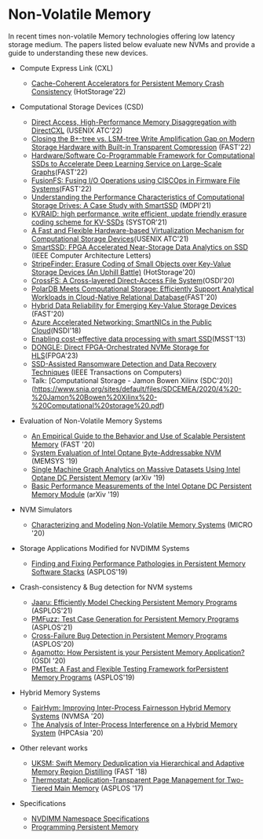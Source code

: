 # Non-Volatile Memory
In recent times non-volatile Memory technologies offering low latency storage medium. The papers listed below evaluate new NVMs and provide a guide to understanding these new devices.

- Compute Express Link (CXL)
    - [Cache-Coherent Accelerators for Persistent Memory Crash Consistency](https://dl.acm.org/doi/pdf/10.1145/3538643.3539752) (HotStorage'22)
- Computational Storage Devices (CSD)
    - [Direct Access, High-Performance Memory Disaggregation with DirectCXL](https://www.usenix.org/system/files/atc22-gouk.pdf) (USENIX ATC'22)
    - [Closing the B+-tree vs. LSM-tree Write Amplification Gap on Modern Storage Hardware with Built-in Transparent Compression](https://www.usenix.org/system/files/fast22-qiao.pdf) (FAST'22)
    - [Hardware/Software Co-Programmable Framework for Computational SSDs to Accelerate Deep Learning Service on Large-Scale Graphs](https://www.usenix.org/system/files/fast22-kwon.pdf)(FAST'22)
    - [FusionFS: Fusing I/O Operations using CISCOps in Firmware File Systems](https://www.usenix.org/system/files/fast22-zhang-jian.pdf)(FAST'22)
    - [Understanding the Performance Characteristics of Computational Storage Drives: A Case Study with SmartSSD](https://www.mdpi.com/2079-9292/10/21/2617) (MDPI'21)
    - [KVRAID: high performance, write efficient, update friendly erasure coding scheme for KV-SSDs](https://dl.acm.org/doi/pdf/10.1145/3456727.3463781?casa_token=VdzLOeNageMAAAAA:mbw[%E2%80%A6]9MXZ50m7oInH7SukC6Lj32StY888RnAD8g7IPuJPB-Pzl9U0a9Ni1yQlL6ZXO0d) (SYSTOR'21)
    - [A Fast and Flexible Hardware-based Virtualization Mechanism for Computational Storage Devices](https://www.usenix.org/system/files/atc21-kwon.pdf)(USENIX ATC'21)
    - [SmartSSD: FPGA Accelerated Near-Storage Data Analytics on SSD](https://ieeexplore.ieee.org/document/9141369) (IEEE Computer Architecture Letters)
    - [StripeFinder: Erasure Coding of Small Objects over Key-Value Storage Devices (An Uphill Battle)](https://www.usenix.org/system/files/hotstorage20_paper_maheshwari_0.pdf) (HotStorage'20)
    - [CrossFS: A Cross-layered Direct-Access File System](https://www.usenix.org/system/files/osdi20-ren.pdf)(OSDI'20)
    - [PolarDB Meets Computational Storage: Efficiently Support Analytical Workloads in Cloud-Native Relational Database](https://www.usenix.org/system/files/fast20-cao_wei.pdf)(FAST'20)
    - [Hybrid Data Reliability for Emerging Key-Value Storage Devices](https://www.usenix.org/system/files/fast20-pitchumani.pdf) (FAST'20)
    - [Azure Accelerated Networking: SmartNICs in the Public Cloud](https://www.usenix.org/system/files/conference/nsdi18/nsdi18-firestone.pdf)(NSDI'18)
    - [Enabling cost-effective data processing with smart SSD](https://ieeexplore.ieee.org/document/6558444)(MSST'13)
    - [DONGLE: Direct FPGA-Orchestrated NVMe Storage for HLS](https://dl.acm.org/doi/10.1145/3543622.3573185)(FPGA'23)
    - [SSD-Assisted Ransomware Detection and Data Recovery Techniques](https://ieeexplore.ieee.org/document/9146350) (IEEE Transactions on Computers)
    - Talk: [Computational Storage - Jamon Bowen Xilinx (SDC'20)] (https://www.snia.org/sites/default/files/SDCEMEA/2020/4%20-%20Jamon%20Bowen%20Xilinx%20-%20Computational%20storage%20.pdf)

- Evaluation of Non-Volatile Memory Systems
    - [An Empirical Guide to the Behavior and Use of Scalable Persistent Memory](https://www.usenix.org/system/files/fast20-yang.pdf) (FAST '20)
    - [System Evaluation of Intel Optane Byte-Addressabke NVM](https://dl.acm.org/doi/pdf/10.1145/3357526.3357568) (MEMSYS '19)
    - [Single Machine Graph Analytics on Massive Datasets Using Intel Optane DC Persistent Memory](https://arxiv.org/pdf/1904.07162) (arXiv '19)
    - [Basic Performance Measurements of the Intel Optane DC Persistent Memory Module](https://arxiv.org/pdf/1903.05714) (arXiv '19)
- NVM Simulators
    - [Characterizing and Modeling Non-Volatile Memory Systems](https://ieeexplore.ieee.org/stamp/stamp.jsp?arnumber=9251957) (MICRO '20)
- Storage Applications Modified for NVDIMM Systems
    - [Finding and Fixing Performance Pathologies in Persistent Memory Software Stacks](https://cseweb.ucsd.edu/~juk146/papers/ASPLOS2019-APP.pdf) (ASPLOS'19)
- Crash-consistency & Bug detection for NVM systems
    - [Jaaru: Efficiently Model Checking Persistent Memory Programs](https://web.cs.ucla.edu/~harryxu/papers/jaaru-asplos21.pdf) (ASPLOS'21)
    - [PMFuzz: Test Case Generation for Persistent Memory Programs](https://dl.acm.org/doi/pdf/10.1145/3445814.3446691) (ASPLOS'21)
    - [Cross-Failure Bug Detection in Persistent Memory Programs](https://www.sihangliu.com/docs/liu_asplos20.pdf) (ASPLOS'20)
    - [Agamotto: How Persistent is your Persistent Memory Application?](https://www.usenix.org/system/files/osdi20-neal.pdf) (OSDI '20)
    - [PMTest: A Fast and Flexible Testing Framework forPersistent Memory Programs](https://dl.acm.org/doi/pdf/10.1145/3297858.3304015) (ASPLOS'19)
- Hybrid Memory Systems
    - [FairHym: Improving Inter-Process Fairnesson Hybrid Memory Systems](https://ieeexplore.ieee.org/abstract/document/9188184) (NVMSA '20)
    - [The Analysis of Inter-Process Interference on a Hybrid Memory System](https://dl.acm.org/doi/pdf/10.1145/3373271.3373272?casa_token=ID5euA57qncAAAAA:3ZBdIwtSdgP4rCA_rjU6PlfnKqY558NFOuiCZm_iYAUyYgx4RQhflV41MdBauBkqJnMNUmTMjR3AGA) (HPCAsia '20)
- Other relevant works
    - [UKSM: Swift Memory Deduplication via Hierarchical and Adaptive Memory Region Distilling](https://www.usenix.org/system/files/conference/fast18/fast18-xia.pdf) (FAST '18)
    - [Thermostat: Application-Transparent Page Management for Two-Tiered Main Memory](https://web.eecs.umich.edu/~twenisch/papers/asplos17.pdf) (ASPLOS '17)
- Specifications
    - [NVDIMM Namespace Specifications](https://pmem.io/documents/NVDIMM_Namespace_Spec.pdf)
    - [Programming Persistent Memory](https://library.oapen.org/handle/20.500.12657/22836)
